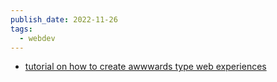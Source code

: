 ```yaml
---
publish_date: 2022-11-26
tags:
  - webdev
---
```

- [tutorial on how to create awwwards type web experiences](https://0xca0a.gumroad.com/l/B4N4N4S?s=08#cta)
